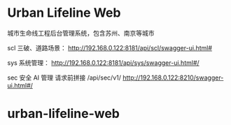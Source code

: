 # Urban Lifeline Web

城市生命线工程后台管理系统，包含苏州、南京等城市

scl 三破、道路场景：
http://192.168.0.122:8181/api/scl/swagger-ui.html#

sys 系统管理：
http://192.168.0.122:8181/api/sys/swagger-ui.html#/

sec 安全 AI 管理 请求前拼接 /api/sec/v1/
http://192.168.0.122:8210/swagger-ui.html#/
# urban-lifeline-web
